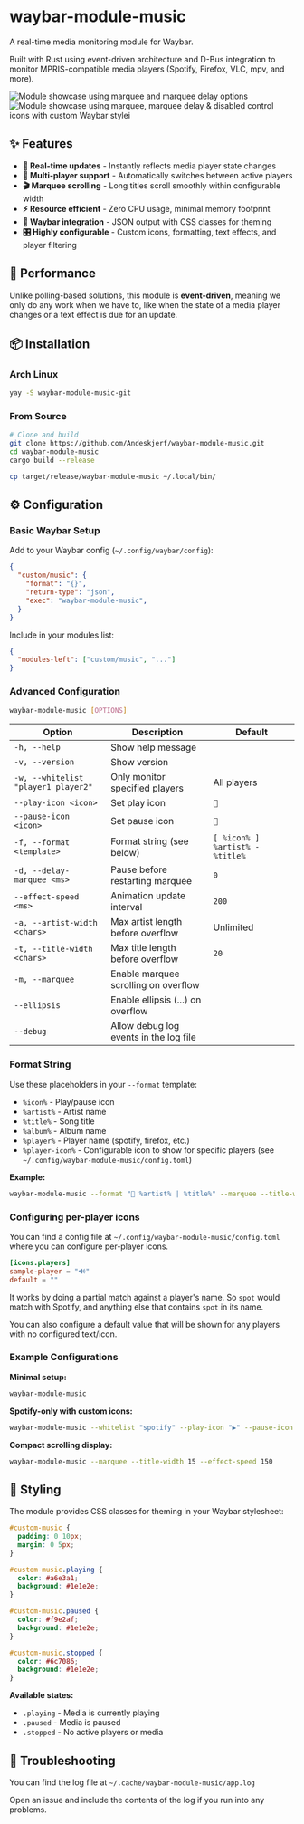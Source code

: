 # waybar-module-music

A real-time media monitoring module for Waybar.

Built with Rust using event-driven architecture and D-Bus integration to monitor MPRIS-compatible media players (Spotify, Firefox, VLC, mpv, and more).

![Module showcase using marquee and marquee delay options](https://lmao.sh/pics/waybar-module-music.gif)
![Module showcase using marquee, marquee delay & disabled control icons with custom Waybar stylei](https://lmao.sh/pics/waybar-module-music-1.gif)

## ✨ Features

- **🔄 Real-time updates** - Instantly reflects media player state changes
- **📱 Multi-player support** - Automatically switches between active players
- **🎬 Marquee scrolling** - Long titles scroll smoothly within configurable width
- **⚡ Resource efficient** - Zero CPU usage, minimal memory footprint
- **🎨 Waybar integration** - JSON output with CSS classes for theming
- **🎛️ Highly configurable** - Custom icons, formatting, text effects, and player filtering

## 🚀 Performance

Unlike polling-based solutions, this module is **event-driven**, meaning we only do any work when we have to, like when the state of a media player changes or a text effect is due for an update.

## 📦 Installation

### Arch Linux
```bash
yay -S waybar-module-music-git
```

### From Source
```bash
# Clone and build
git clone https://github.com/Andeskjerf/waybar-module-music.git
cd waybar-module-music
cargo build --release

cp target/release/waybar-module-music ~/.local/bin/
```

## ⚙️ Configuration

### Basic Waybar Setup

Add to your Waybar config (`~/.config/waybar/config`):
```json
{
  "custom/music": {
    "format": "{}",
    "return-type": "json",
    "exec": "waybar-module-music",
  }
}
```

Include in your modules list:
```json
{
  "modules-left": ["custom/music", "..."]
}
```

### Advanced Configuration

```bash
waybar-module-music [OPTIONS]
```

| Option | Description | Default |
|--------|-------------|---------|
| `-h, --help` | Show help message | |
| `-v, --version` | Show version | |
| `-w, --whitelist "player1 player2"` | Only monitor specified players | All players |
| `--play-icon <icon>` | Set play icon | `` |
| `--pause-icon <icon>` | Set pause icon | `` |
| `-f, --format <template>` | Format string (see below) | `[ %icon% ] %artist% - %title%` |
| `-d, --delay-marquee <ms>` | Pause before restarting marquee | `0` |
| `--effect-speed <ms>` | Animation update interval | `200` |
| `-a, --artist-width <chars>` | Max artist length before overflow | Unlimited |
| `-t, --title-width <chars>` | Max title length before overflow | `20` |
| `-m, --marquee` | Enable marquee scrolling on overflow | |
| `--ellipsis` | Enable ellipsis (...) on overflow | |
| `--debug` | Allow debug log events in the log file | |

### Format String

Use these placeholders in your `--format` template:
- `%icon%` - Play/pause icon
- `%artist%` - Artist name
- `%title%` - Song title
- `%album%` - Album name
- `%player%` - Player name (spotify, firefox, etc.)
- `%player-icon%` - Configurable icon to show for specific players (see `~/.config/waybar-module-music/config.toml`)

**Example:**
```bash
waybar-module-music --format "🎵 %artist% | %title%" --marquee --title-width 25
```

### Configuring per-player icons

You can find a config file at `~/.config/waybar-module-music/config.toml` where you can configure per-player icons.

```toml
[icons.players]
sample-player = "🔊"
default = ""
```

It works by doing a partial match against a player's name. So `spot` would match with Spotify, and anything else that contains `spot` in its name.

You can also configure a default value that will be shown for any players with no configured text/icon.

### Example Configurations

**Minimal setup:**
```bash
waybar-module-music
```

**Spotify-only with custom icons:**
```bash
waybar-module-music --whitelist "spotify" --play-icon "▶" --pause-icon "⏸"
```

**Compact scrolling display:**
```bash
waybar-module-music --marquee --title-width 15 --effect-speed 150
```

## 🎨 Styling

The module provides CSS classes for theming in your Waybar stylesheet:

```css
#custom-music {
  padding: 0 10px;
  margin: 0 5px;
}

#custom-music.playing {
  color: #a6e3a1;
  background: #1e1e2e;
}

#custom-music.paused {
  color: #f9e2af;
  background: #1e1e2e;
}

#custom-music.stopped {
  color: #6c7086;
  background: #1e1e2e;
}
```

**Available states:**
- `.playing` - Media is currently playing
- `.paused` - Media is paused
- `.stopped` - No active players or media

## 🔧 Troubleshooting

You can find the log file at `~/.cache/waybar-module-music/app.log`

Open an issue and include the contents of the log if you run into any problems.
